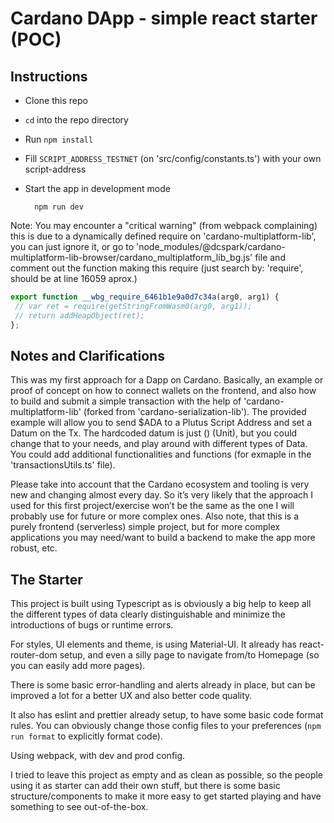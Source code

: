# Cardano DApp - simple react starter (POC)

## Instructions

 - Clone this repo
 - ``cd`` into the repo directory
 - Run ``npm install``
 - Fill ``SCRIPT_ADDRESS_TESTNET`` (on 'src/config/constants.ts') with your own script-address
 - Start the app in development mode 

    ```
      npm run dev
    ```
 
 Note: You may encounter a "critical warning" (from webpack complaining) this is due to a dynamically defined require on 'cardano-multiplatform-lib', you can just ignore it, or go to 'node_modules/@dcspark/cardano-multiplatform-lib-browser/cardano_multiplatform_lib_bg.js' file and comment out the function making this require (just search by: 'require', should be at line 16059 aprox.)

 ```js
 export function __wbg_require_6461b1e9a0d7c34a(arg0, arg1) {
  // var ret = require(getStringFromWasm0(arg0, arg1));
  // return addHeapObject(ret);
};
 ```

## Notes and Clarifications

This was my first approach for a Dapp on Cardano. Basically, an example or proof of concept on how to connect wallets on the frontend, and also how to build and submit a simple transaction with the help of 'cardano-multiplatform-lib' (forked from 'cardano-serialization-lib'). The provided example will allow you to send $ADA to a Plutus Script Address and set a Datum on the Tx. The hardcoded datum is just () (Unit), but you could change that to your needs, and play around with different types of Data. You could add additional functionalities and functions (for exmaple in the 'transactionsUtils.ts' file).

Please take into account that the Cardano ecosystem and tooling is very new and changing almost every day. So it’s very likely that the approach I used for this first project/exercise won’t be the same as the one I will probably use for future or more complex ones.
Also note, that this is a purely frontend (serverless) simple project, but for more complex applications you may need/want to build a backend to make the app more robust, etc.

## The Starter

This project is built using Typescript as is obviously a big help to keep all the different types of data clearly distinguishable and minimize the introductions of bugs or runtime errors.

For styles, UI elements and theme, is using Material-UI.
It already has react-router-dom setup, and even a silly page to navigate from/to Homepage (so you can easily add more pages).

There is some basic error-handling and alerts already in place, but can be improved a lot for a better UX and also better code quality.

It also has eslint and prettier already setup, to have some basic code format rules. You can obviously change those config files to your preferences (``npm run format`` to explicitly format code).

Using webpack, with dev and prod config.

I tried to leave this project as empty and as clean as possible, so the people using it as starter can add their own stuff, but there is some basic structure/components to make it more easy to get started playing and have something to see out-of-the-box.
